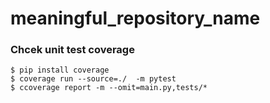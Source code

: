 # meaningful_repository_name
### Chcek unit test coverage
```
$ pip install coverage
$ coverage run --source=./  -m pytest
$ ccoverage report -m --omit=main.py,tests/*

```